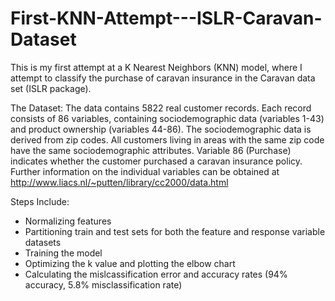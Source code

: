 # First-KNN-Attempt---ISLR-Caravan-Dataset
This is my first attempt at a K Nearest Neighbors (KNN) model, where I attempt to classify the purchase of caravan insurance in the Caravan data set (ISLR package). 


The Dataset:
The data contains 5822 real customer records. Each record consists of 86 variables, containing sociodemographic data (variables 1-43) and product ownership (variables 44-86). The sociodemographic data is derived from zip codes. All customers living in areas with the same zip code have the same sociodemographic attributes. Variable 86 (Purchase) indicates whether the customer purchased a caravan insurance policy. Further information on the individual variables can be obtained at http://www.liacs.nl/~putten/library/cc2000/data.html


Steps Include:
- Normalizing features
- Partitioning train and test sets for both the feature and response variable datasets
- Training the model
- Optimizing the k value and plotting the elbow chart
- Calculating the mislcassification error and accuracy rates (94% accuracy, 5.8% misclassification rate)
